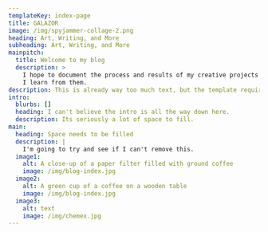 ```yaml
---
templateKey: index-page
title: GALAZOR
image: /img/spyjammer-collage-2.png
heading: Art, Writing, and More
subheading: Art, Writing, and More
mainpitch:
  title: Welcome to my blog
  description: >
    I hope to document the process and results of my creative projects and what
    I learn from them. 
description: This is already way too much text, but the template requires it.
intro:
  blurbs: []
  heading: I can't believe the intro is all the way down here.
  description: Its seriously a lot of space to fill.
main:
  heading: Space needs to be filled
  description: |
    I'm going to try and see if I can't remove this.
  image1:
    alt: A close-up of a paper filter filled with ground coffee
    image: /img/blog-index.jpg
  image2:
    alt: A green cup of a coffee on a wooden table
    image: /img/blog-index.jpg
  image3:
    alt: text
    image: /img/chemex.jpg
---
```

